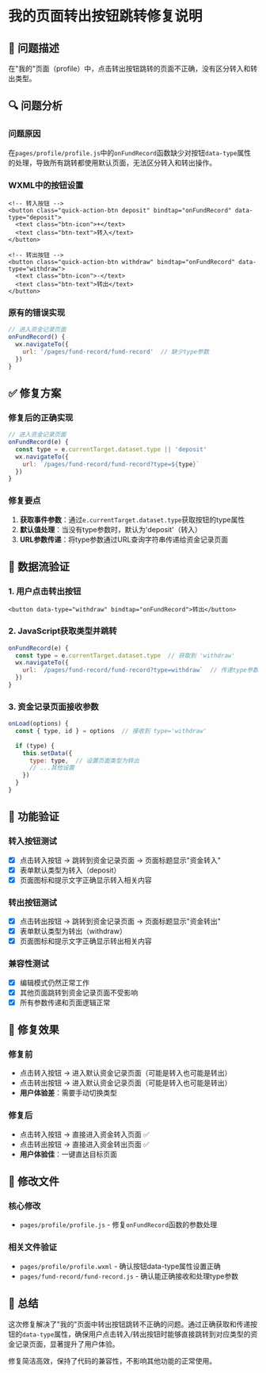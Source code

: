 # 我的页面转出按钮跳转修复说明

## 🐛 问题描述

在"我的"页面（profile）中，点击转出按钮跳转的页面不正确，没有区分转入和转出类型。

## 🔍 问题分析

### 问题原因
在`pages/profile/profile.js`中的`onFundRecord`函数缺少对按钮`data-type`属性的处理，导致所有跳转都使用默认页面，无法区分转入和转出操作。

### WXML中的按钮设置
```wxml
<!-- 转入按钮 -->
<button class="quick-action-btn deposit" bindtap="onFundRecord" data-type="deposit">
  <text class="btn-icon">+</text>
  <text class="btn-text">转入</text>
</button>

<!-- 转出按钮 -->
<button class="quick-action-btn withdraw" bindtap="onFundRecord" data-type="withdraw">
  <text class="btn-icon">-</text>
  <text class="btn-text">转出</text>
</button>
```

### 原有的错误实现
```javascript
// 进入资金记录页面
onFundRecord() {
  wx.navigateTo({
    url: '/pages/fund-record/fund-record'  // 缺少type参数
  })
}
```

## ✅ 修复方案

### 修复后的正确实现
```javascript
// 进入资金记录页面
onFundRecord(e) {
  const type = e.currentTarget.dataset.type || 'deposit'
  wx.navigateTo({
    url: `/pages/fund-record/fund-record?type=${type}`
  })
}
```

### 修复要点
1. **获取事件参数**：通过`e.currentTarget.dataset.type`获取按钮的type属性
2. **默认值处理**：当没有type参数时，默认为'deposit'（转入）
3. **URL参数传递**：将type参数通过URL查询字符串传递给资金记录页面

## 🔄 数据流验证

### 1. 用户点击转出按钮
```wxml
<button data-type="withdraw" bindtap="onFundRecord">转出</button>
```

### 2. JavaScript获取类型并跳转
```javascript
onFundRecord(e) {
  const type = e.currentTarget.dataset.type  // 获取到 'withdraw'
  wx.navigateTo({
    url: `/pages/fund-record/fund-record?type=withdraw`  // 传递type参数
  })
}
```

### 3. 资金记录页面接收参数
```javascript
onLoad(options) {
  const { type, id } = options  // 接收到 type='withdraw'
  
  if (type) {
    this.setData({
      type: type,  // 设置页面类型为转出
      // ...其他设置
    })
  }
}
```

## 📱 功能验证

### 转入按钮测试
- [x] 点击转入按钮 → 跳转到资金记录页面 → 页面标题显示"资金转入"
- [x] 表单默认类型为转入（deposit）
- [x] 页面图标和提示文字正确显示转入相关内容

### 转出按钮测试
- [x] 点击转出按钮 → 跳转到资金记录页面 → 页面标题显示"资金转出"
- [x] 表单默认类型为转出（withdraw）
- [x] 页面图标和提示文字正确显示转出相关内容

### 兼容性测试
- [x] 编辑模式仍然正常工作
- [x] 其他页面跳转到资金记录页面不受影响
- [x] 所有参数传递和页面逻辑正常

## 🎯 修复效果

### 修复前
- 点击转入按钮 → 进入默认资金记录页面（可能是转入也可能是转出）
- 点击转出按钮 → 进入默认资金记录页面（可能是转入也可能是转出）
- **用户体验差**：需要手动切换类型

### 修复后
- 点击转入按钮 → 直接进入资金转入页面 ✅
- 点击转出按钮 → 直接进入资金转出页面 ✅
- **用户体验佳**：一键直达目标页面

## 📄 修改文件

### 核心修改
- `pages/profile/profile.js` - 修复`onFundRecord`函数的参数处理

### 相关文件验证
- `pages/profile/profile.wxml` - 确认按钮data-type属性设置正确
- `pages/fund-record/fund-record.js` - 确认能正确接收和处理type参数

## 🎉 总结

这次修复解决了"我的"页面中转出按钮跳转不正确的问题。通过正确获取和传递按钮的`data-type`属性，确保用户点击转入/转出按钮时能够直接跳转到对应类型的资金记录页面，显著提升了用户体验。

修复简洁高效，保持了代码的兼容性，不影响其他功能的正常使用。
